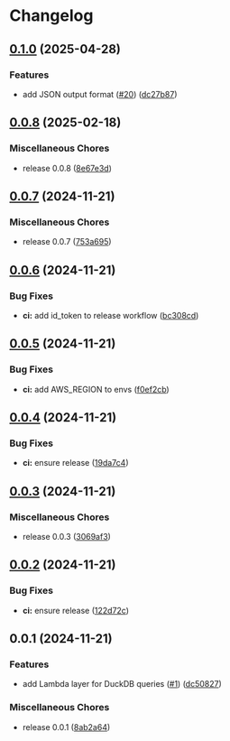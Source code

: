 # Changelog

## [0.1.0](https://github.com/fourTheorem/duck-query-lambda/compare/v0.0.8...v0.1.0) (2025-04-28)


### Features

* add JSON output format ([#20](https://github.com/fourTheorem/duck-query-lambda/issues/20)) ([dc27b87](https://github.com/fourTheorem/duck-query-lambda/commit/dc27b8769ee37f71169acccdcbc077c37bb437bf))

## [0.0.8](https://github.com/fourTheorem/duck-query-lambda/compare/v0.0.7...v0.0.8) (2025-02-18)


### Miscellaneous Chores

* release 0.0.8 ([8e67e3d](https://github.com/fourTheorem/duck-query-lambda/commit/8e67e3d859a0e0e51634a38cfa7273f736d716cc))

## [0.0.7](https://github.com/fourTheorem/duck-query-lambda/compare/v0.0.6...v0.0.7) (2024-11-21)


### Miscellaneous Chores

* release 0.0.7 ([753a695](https://github.com/fourTheorem/duck-query-lambda/commit/753a695286d06ac80434cbf44107feb1140d532f))

## [0.0.6](https://github.com/fourTheorem/duck-query-lambda/compare/v0.0.5...v0.0.6) (2024-11-21)


### Bug Fixes

* **ci:** add id_token to release workflow ([bc308cd](https://github.com/fourTheorem/duck-query-lambda/commit/bc308cdb3c0d7e1b5d1171b74dd052b548e9cd44))

## [0.0.5](https://github.com/fourTheorem/duck-query-lambda/compare/v0.0.4...v0.0.5) (2024-11-21)


### Bug Fixes

* **ci:** add AWS_REGION to envs ([f0ef2cb](https://github.com/fourTheorem/duck-query-lambda/commit/f0ef2cb2b0af5f20dbd8c7d5644b9fe0190810b2))

## [0.0.4](https://github.com/fourTheorem/duck-query-lambda/compare/v0.0.3...v0.0.4) (2024-11-21)


### Bug Fixes

* **ci:** ensure release ([19da7c4](https://github.com/fourTheorem/duck-query-lambda/commit/19da7c454edafdb4d7aa8529d2d178f48720e538))

## [0.0.3](https://github.com/fourTheorem/duck-query-lambda/compare/v0.0.2...v0.0.3) (2024-11-21)


### Miscellaneous Chores

* release 0.0.3 ([3069af3](https://github.com/fourTheorem/duck-query-lambda/commit/3069af33cdcc5f6ec533992453878ea5c33449f0))

## [0.0.2](https://github.com/fourTheorem/duck-query-lambda/compare/v0.0.1...v0.0.2) (2024-11-21)


### Bug Fixes

* **ci:** ensure release ([122d72c](https://github.com/fourTheorem/duck-query-lambda/commit/122d72cb361fc9fd61adb9d4e490baf80eb51504))

## 0.0.1 (2024-11-21)


### Features

* add Lambda layer for DuckDB queries ([#1](https://github.com/fourTheorem/duck-query-lambda/issues/1)) ([dc50827](https://github.com/fourTheorem/duck-query-lambda/commit/dc50827f3be52c3b720b1c13bbaa439d51f00888))


### Miscellaneous Chores

* release 0.0.1 ([8ab2a64](https://github.com/fourTheorem/duck-query-lambda/commit/8ab2a648d94b142f583bfb7e770a3d7c0fdaffcd))
